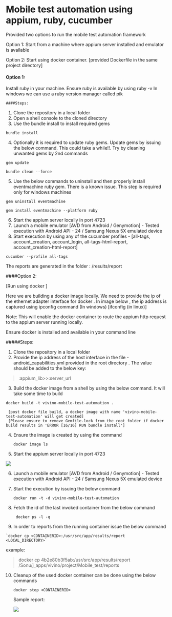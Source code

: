 # Mobile test automation using appium, ruby, cucumber

Provided two options to run the mobile test automation framework

 Option 1: Start from a machine where appium server installed and emulator is available
 
 Option 2: Start using docker container. [provided Dockerfile in the same project directory]

 #### Option 1:
 
 Install ruby in your machine. Ensure ruby is available by using ruby -v
 In windows we can use a ruby version manager called pik

	####Steps:
 

  1. Clone the repository in a local folder
  2. Open a shell console to the cloned directory
  3. Use the bundle install to install required gems
  
  `bundle install`
  
  4. Optionally it is required to update ruby gems. Update gems by issuing the below command. This could take a while!!. Try by cleaning unwanted gems by 2nd commands
  
  `gem update`
  
  `bundle clean --force`
    
  5. Use the below commands to uninstall and then properly install eventmachine ruby gem. There is a known issue. This step is required only for windows machines 
  
  `gem uninstall eventmachine`
  
  `gem install eventmachine --platform ruby`
  
  6. Start the appium server locally in port 4723
  7. Launch a mobile emulator [AVD from Android / Genymotion] - Tested execution with Android API - 24 / Samsung Nexus 5X emulated device
  8. Start execution by using any of the cucumber profiles - [all-tags, account_creation, account_login, all-tags-html-report, account_creation-html-report]
  
  `cucumber --profile all-tags`
  
The reports are generated in the folder : /results/report

####Option 2: 

[Run using docker ] 

Here we are building a docker image locally. We need to provide the ip of the  ethernet adapter interface for docker . In image below , the ip address is captured using ipconfig command (In windows) [ifconfig (in linux)]

Note: This will enable the docker container to route the appium http request to the appium server running locally.

Ensure docker is installed and available in your command line 

#####Steps:

  1. Clone the repository in a local folder
  2. Provide the ip address of the host interface in the file - android_capabilities.yml provided in the root directory . The value should be added to the below key: 
  
  > :appium_lib>>:server_url
  
  3. Build the docker image from a shell by using the below command. It will take some time to build
  
` docker build -t vivino-mobile-test-automation . `

     [post docker file build, a docker image with name 'vivino-mobile-test-automation' will get created]
	 [Please ensure to remove Gemfile.lock from the root folder if docker build results in 'ERROR [16/16] RUN bundle install']
     
  4. Ensure the image is created by using the command
  
      `docker image ls`
      
  5. Start the appium server locally in port 4723
  
  ![](https://github.com/sonups/vivino-mobile-test-automation/blob/master/repository_images/1.JPG)
  
  6. Launch a mobile emulator [AVD from Android / Genymotion] - Tested execution with Android API - 24 / Samsung Nexus 5X emulated device
  7. Start the execution by issuing the below command
  
      `docker run -t -d vivino-mobile-test-automation`
      
  8. Fetch the id of the last invoked container from the below command
  
     ` docker ps -l -q`
     
  9. In order to reports from the running container issue the below command
  
    `docker cp <CONTAINERID>:/usr/src/app/results/report <LOCAL_DIRECTORY>`
    
   example:
   > docker cp 4b2e80b3f5ab:/usr/src/app/results/report  /Sonu/j_apps/vivino/project/Mobile_test/reports
    
  10. Cleanup of the used docker container can be done using the below commands
  
      `docker stop <CONTAINERID>`

	  Sample report:
    
	  ![](https://github.com/sonups/vivino-mobile-test-automation/blob/master/repository_images/2.jpg)
	  	
